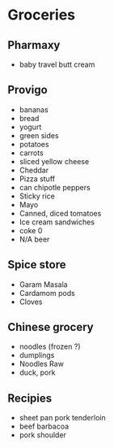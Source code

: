 # Groceries

## Pharmaxy

- baby travel butt cream

## Provigo

- bananas
- bread
- yogurt
- green sides
- potatoes
- carrots
- sliced yellow cheese
- Cheddar
- Pizza stuff
- can chipotle peppers
- Sticky rice
- Mayo
- Canned, diced tomatoes
- Ice cream sandwiches
- coke 0
- N/A beer

## Spice store

- Garam Masala
- Cardamom pods
- Cloves

## Chinese grocery

- noodles (frozen ?)
- dumplings
- Noodles Raw
- duck, pork

## Recipies

- sheet pan pork tenderloin
- beef barbacoa
- pork shoulder
